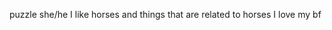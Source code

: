 puzzle
she/he
I like horses and things that are related to horses
I love my bf

<!---
yimpy/yimpy is a ✨ special ✨ repository because its `README.md` (this file) appears on your GitHub profile.
You can click the Preview link to take a look at your changes.
--->
